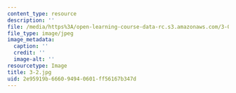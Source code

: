 ```yaml
---
content_type: resource
description: ''
file: /media/https%3A/open-learning-course-data-rc.s3.amazonaws.com/3-091sc-introduction-to-solid-state-chemistry-fall-2010/2e95919b666094940601ff56167b347d_3-2.jpg
file_type: image/jpeg
image_metadata:
  caption: ''
  credit: ''
  image-alt: ''
resourcetype: Image
title: 3-2.jpg
uid: 2e95919b-6660-9494-0601-ff56167b347d
---
```

